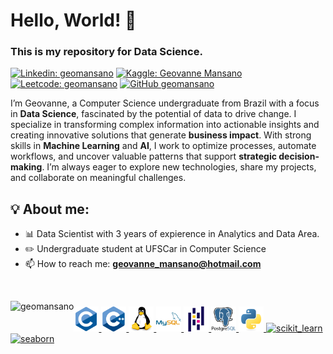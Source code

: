 <h1> Hello, World! 👋</h1>
<h3>This is my repository for Data Science.</h3>

[![Linkedin: geomansano](https://img.shields.io/badge/-geomansano-blue?style=flat-square&logo=Linkedin&logoColor=white&link=https://www.linkedin.com/in/geomansano)](https://www.linkedin.com/in/geomansano)
[![Kaggle: Geovanne Mansano](https://img.shields.io/badge/Kaggle-20BEFF?style=for-the-badge&logo=Kaggle&logoColor=white&style=social)](https://www.kaggle.com/e9r45xryus)
[![Leetcode: geomansano](	https://img.shields.io/badge/-LeetCode-FFA116?style=flat-square&logo=LeetCode&logoColor=black)](https://leetcode.com/geomansano/) 
[![GitHub geomansano](https://img.shields.io/github/followers/geomansano?label=follow&style=social)](https://github.com/geomansano)

I’m Geovanne, a Computer Science undergraduate from Brazil with a focus in **Data Science**, fascinated by the potential of data to drive change. I specialize in transforming complex information into actionable insights and creating innovative solutions that generate **business impact**. With strong skills in **Machine Learning** and **AI**, I work to optimize processes, automate workflows, and uncover valuable patterns that support **strategic decision-making**. I’m always eager to explore new technologies, share my projects, and collaborate on meaningful challenges.



<h2 align="left">💡 About me:</h2>
<ul>
  <li> 📊 Data Scientist with 3 years of expierence in Analytics and Data Area.</li>
  <li> ✏️ Undergraduate student at UFSCar in Computer Science</li>
  <li> 📫 How to reach me: <strong><a href="mailto:geovanne_mansano@hotmail.com">geovanne_mansano@hotmail.com</a></strong></li>
</ul>

<br>

<div>
 <p><img align="left" src="https://github-readme-stats.vercel.app/api/top-langs?username=geomansano&show_icons=true&locale=en&layout=compact" alt="geomansano" /></p>

</div>

<h3 align="left"></h3>
<p align="left"> <a href="https://www.cprogramming.com/" target="_blank" rel="noreferrer"> <img src="https://raw.githubusercontent.com/devicons/devicon/master/icons/c/c-original.svg" alt="c" width="40" height="40"/> </a> <a href="https://www.w3schools.com/cpp/" target="_blank" rel="noreferrer"> <img src="https://raw.githubusercontent.com/devicons/devicon/master/icons/cplusplus/cplusplus-original.svg" alt="cplusplus" width="40" height="40"/> </a> <a href="https://www.linux.org/" target="_blank" rel="noreferrer"> <img src="https://raw.githubusercontent.com/devicons/devicon/master/icons/linux/linux-original.svg" alt="linux" width="40" height="40"/> </a> <a href="https://www.mysql.com/" target="_blank" rel="noreferrer"> <img src="https://raw.githubusercontent.com/devicons/devicon/master/icons/mysql/mysql-original-wordmark.svg" alt="mysql" width="40" height="40"/> </a> <a href="https://pandas.pydata.org/" target="_blank" rel="noreferrer"> <img src="https://raw.githubusercontent.com/devicons/devicon/2ae2a900d2f041da66e950e4d48052658d850630/icons/pandas/pandas-original.svg" alt="pandas" width="40" height="40"/> </a> <a href="https://www.postgresql.org" target="_blank" rel="noreferrer"> <img src="https://raw.githubusercontent.com/devicons/devicon/master/icons/postgresql/postgresql-original-wordmark.svg" alt="postgresql" width="40" height="40"/> </a> <a href="https://www.python.org" target="_blank" rel="noreferrer"> <img src="https://raw.githubusercontent.com/devicons/devicon/master/icons/python/python-original.svg" alt="python" width="40" height="40"/> </a> <a href="https://scikit-learn.org/" target="_blank" rel="noreferrer"> <img src="https://upload.wikimedia.org/wikipedia/commons/0/05/Scikit_learn_logo_small.svg" alt="scikit_learn" width="40" height="40"/> </a> <a href="https://seaborn.pydata.org/" target="_blank" rel="noreferrer"> <img src="https://seaborn.pydata.org/_images/logo-mark-lightbg.svg" alt="seaborn" width="40" height="40"/> </a> </p>

##



